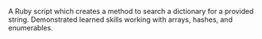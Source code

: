 A Ruby script which creates a method to search a dictionary for a provided string. Demonstrated learned skills working with arrays, hashes, and enumerables.